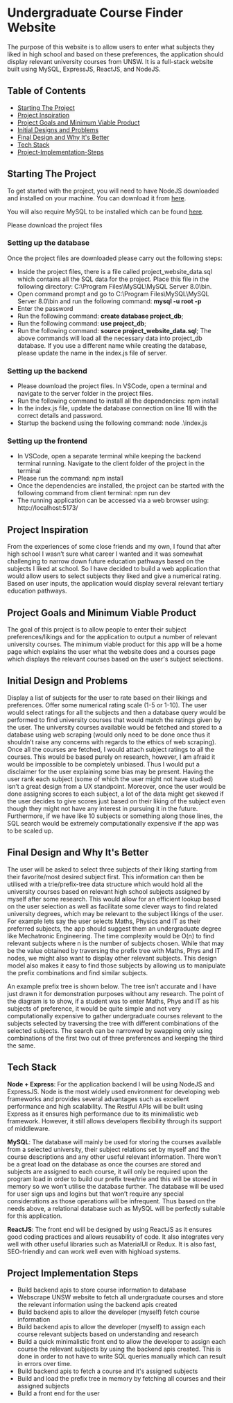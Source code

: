 # Undergraduate Course Finder Website

The purpose of this website is to allow users to enter what subjects they liked in high school and based on these preferences, the application should display relevant university courses from UNSW. It is a full-stack website built using MySQL, ExpressJS, ReactJS, and NodeJS.

## Table of Contents

- [Starting The Project](#starting-the-project)
- [Project Inspiration](#project-inspiration)
- [Project Goals and Minimum Viable Product](#project-goals-and-minimum-viable-product)
- [Initial Designs and Problems](#initial-design-and-problems)
- [Final Design and Why It's Better](#final-design-and-why-it's-better)
- [Tech Stack](#tech-stack)
- [Project-Implementation-Steps](#project-implementation-steps)

## Starting The Project

To get started with the project, you will need to have NodeJS downloaded and installed on your machine. You can download it from [here](https://nodejs.org).

You will also require MySQL to be installed which can be found [here](https://dev.mysql.com/downloads/installer/).

Please download the project files

### Setting up the database
Once the project files are downloaded please carry out the following steps:
  - Inside the project files, there is a file called project_website_data.sql which contains all the SQL data for the project. Place this file in the following directory: C:\Program Files\MySQL\MySQL Server 8.0\bin.
  - Open command prompt and go to C:\Program Files\MySQL\MySQL Server 8.0\bin and run the following command: **mysql -u root -p**
  - Enter the password
  - Run the following command: **create database project_db**;
  - Run the following command: **use project_db**;
  - Run the following command: **source project_website_data.sql**;
The above commands will load all the necessary data into project_db database. If you use a different name while creating the database, please update the name in the index.js file of server.

### Setting up the backend
  - Please download the project files. In VSCode, open a terminal and navigate to the server folder in the project files.
  - Run the following command to install all the dependencies: npm install
  - In the index.js file, update the database connection on line 18 with the correct details and password.
  - Startup the backend using the following command: node .\index.js

### Setting up the frontend
  - In VSCode, open a separate terminal while keeping the backend terminal running. Navigate to the client folder of the project in the terminal
  - Please run the command: npm install
  - Once the dependencies are installed, the project can be started with the following command from client terminal: npm run dev
  - The running application can be accessed via a web browser using: http://localhost:5173/

## Project Inspiration
From the experiences of some close friends and my own, I found that after high school I wasn’t sure what career I wanted and it was somewhat challenging to narrow down future education pathways based on the subjects I liked at school. So I have decided to build a web application that would allow users to select subjects they liked and give a numerical rating. Based on user inputs, the application would display several relevant tertiary education pathways.

## Project Goals and Minimum Viable Product
The goal of this project is to allow people to enter their subject preferences/likings and for the application to output a number of relevant university courses. The minimum viable product for this app will be a home page which explains the user what the website does and a courses page which displays the relevant courses based on the user's subject selections.

## Initial Design and Problems
Display a list of subjects for the user to rate based on their likings and preferences. Offer some numerical rating scale (1-5 or 1-10). The user would select ratings for all the subjects and then a database query would be performed to find university courses that would match the ratings given by the user. The university courses available would be fetched and stored to a database using web scraping (would only need to be done once thus it shouldn’t raise any concerns with regards to the ethics of web scraping). Once all the courses are fetched, I would attach subject ratings to all the courses. This would be based purely on research, however, I am afraid it would be impossible to be completely unbiased. Thus I would put a disclaimer for the user explaining some bias may be present.
Having the user rank each subject (some of which the user might not have studied) isn’t a great design from a UX standpoint. Moreover, once the user would be done assigning scores to each subject, a lot of the data might get skewed if the user decides to give scores just based on their liking of the subject even though they might not have any interest in pursuing it in the future. Furthermore, if we have like 10 subjects or something along those lines, the SQL search would be extremely computationally expensive if the app was to be scaled up.


## Final Design and Why It's Better
The user will be asked to select three subjects of their liking starting from their favorite/most desired subject first. This information can then be utilised with a trie/prefix-tree data structure which would hold all the university courses based on relevant high school subjects assigned by myself after some research. This would allow for an efficient lookup based on the user selection as well as facilitate some clever ways to find related university degrees, which may be relevant to the subject likings of the user. For example lets say the user selects Maths, Physics and IT as their preferred subjects, the app should suggest them an undergraduate degree like Mechatronic Engineering. The time complexity would be O(n) to find relevant subjects where n is the number of subjects chosen. While that may be the value obtained by traversing the prefix tree with Maths, Phys and IT nodes, we might also want to display other relevant subjects. This design model also makes it easy to find those subjects by allowing us to manipulate the prefix combinations and find similar subjects.

An example prefix tree is shown below. The tree isn’t accurate and I have just drawn it for demonstration purposes without any research. The point of the diagram is to show, if a student was to enter Maths, Phys and IT as his subjects of preference, it would be quite simple and not very computationally expensive to gather undergraduate courses relevant to the subjects selected by traversing the tree with different combinations of the selected subjects. The search can be narrowed by swapping only using combinations of the first two out of three preferences and keeping the third the same.

## Tech Stack
**Node + Express**: For the application backend I will be using NodeJS and ExpressJS. Node is the most widely used environment for developing web frameworks and provides several advantages such as excellent performance and high scalability. The Restful APIs will be built using Express as it ensures high performance due to its minimalistic web framework. However, it still allows developers flexibility through its support of middleware.

**MySQL**: The database will mainly be used for storing the courses available from a selected university, their subject relations set by myself and the course descriptions and any other useful relevant information. There won’t be a great load on the database as once the courses are stored and subjects are assigned to each course, it will only be required upon the program load in order to build our prefix tree/trie and this will be stored in memory so we won’t utilise the database further. The database will be used for user sign ups and logins but that won’t require any special considerations as those operations will be infrequent. Thus based on the needs above, a relational database such as MySQL will be perfectly suitable for this application.

**ReactJS**: The front end will be designed by using ReactJS as it ensures good coding practices and allows reusability of code. It also integrates very well with other useful libraries such as MaterialUI or Redux. It is also fast, SEO-friendly and can work well even with highload systems.

## Project Implementation Steps
- Build backend apis to store course information to database
- Webscrape UNSW website to fetch all undergraduate courses and store the relevant information using the backend apis created
- Build backend apis to allow the developer (myself) fetch course information
- Build backend apis to allow the developer (myself) to assign each course relevant subjects based on understanding and research
- Build a quick minimalistic front end to allow the developer to assign each course the relevant subjects by using the backend apis created. This is done in order to not have to write SQL queries manually which can result in errors over time.
- Build backend apis to fetch a course and it's assigned subjects
- Build and load the prefix tree in memory by fetching all courses and their assigned subjects
- Build a front end for the user
